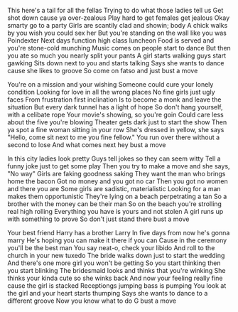 This here's a tail for all the fellas
Trying to do what those ladies tell us
Get shot down cause ya over-zealous
Play hard to get females get jealous
Okay smarty go to a party
Girls are scantily clad and showin; body
A chick walks by you wish you could sex her
But you're standing on the wall like you was Poindexter
Next days function high class luncheon
Food is served and you're stone-cold munching
Music comes on people start to dance
But then you ate so much you nearly split your pants
A girl starts walking guys start gawking
Sits down next to you and starts talking
Says she wants to dance cause she likes to groove
So come on fatso and just bust a move

You're on a mission and your wishing
Someone could cure your lonely condition
Looking for love in all the wrong places
No fine girls just ugly faces
From frustration first inclination
Is to become a monk and leave the situation
But every dark tunnel has a light of hope
So don't hang yourself, with a celibate rope
Your movie's showing, so you're goin
Could care less about the five you're blowing
Theater gets dark just to start the show
Then ya spot a fine woman sitting in your row
She's dressed in yellow, she says "Hello,
come sit next to me you fine fellow."
You run over there without a second to lose
And what comes next hey bust a move

In this city ladies look pretty
Guys tell jokes so they can seem witty
Tell a funny joke just to get some play
Then you try to make a move and she says, "No way"
Girls are faking goodness saking
They want the man who brings home the bacon
Got no money and you got no car
Then you got no women and there you are
Some girls are sadistic, materialistic
Looking for a man makes them opportunistic
They're lying on a beach perpetrating a tan
So a brother with the money can be their man
So on the beach you're strolling real high rolling
Everything you have is yours and not stolen
A girl runs up with something to prove
So don't just stand there bust a move

Your best friend Harry has a brother Larry
In five days from now he's gonna marry
He's hoping you can make it there if you can
Cause in the ceremony you'll be the best man
You say neat-o, check your libido
And roll to the church in your new tuxedo
The bride walks down just to start the wedding
And there's one more girl you won't be getting
So you start thinking then you start blinking
The bridesmaid looks and thinks that you're winking
She thinks your kinda cute so she winks back
And now your feeling really fine cause the girl is stacked
Receptiongs jumping bass is pumping
You look at the girl and your heart starts thumping
Says she wants to dance to a different groove
Now you know what to do G bust a move
